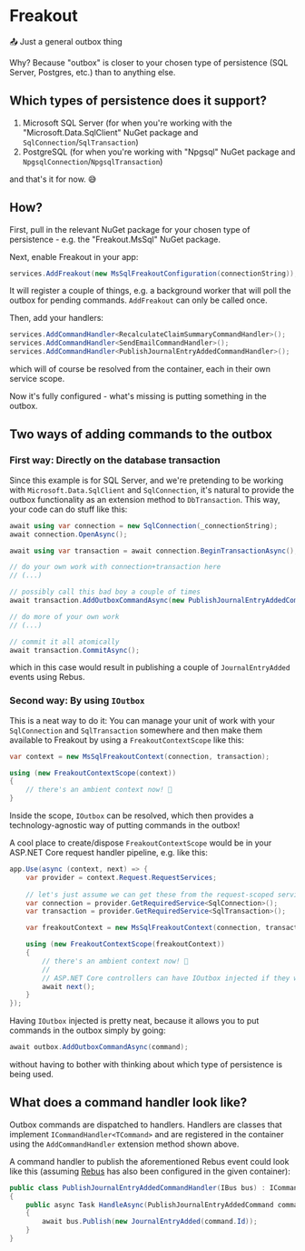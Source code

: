 ﻿# Freakout

📤 Just a general outbox thing

Why? Because "outbox" is closer to your chosen type of persistence (SQL Server, Postgres, etc.) than to anything else.


## Which types of persistence does it support?

1. Microsoft SQL Server (for when you're working with the "Microsoft.Data.SqlClient" NuGet package and `SqlConnection`/`SqlTransaction`)
1. PostgreSQL (for when you're working with "Npgsql" NuGet package and `NpgsqlConnection`/`NpgsqlTransaction`)

and that's it for now. 😅


## How?

First, pull in the relevant NuGet package for your chosen type of persistence - e.g. the "Freakout.MsSql" NuGet package.

Next, enable Freakout in your app:

```csharp
services.AddFreakout(new MsSqlFreakoutConfiguration(connectionString));
```

It will register a couple of things, e.g. a background worker that will poll the outbox for pending commands. `AddFreakout` can only be called once.

Then, add your handlers:

```csharp
services.AddCommandHandler<RecalculateClaimSummaryCommandHandler>();
services.AddCommandHandler<SendEmailCommandHandler>();
services.AddCommandHandler<PublishJournalEntryAddedCommandHandler>();
```

which will of course be resolved from the container, each in their own service scope.

Now it's fully configured - what's missing is putting something in the outbox.

## Two ways of adding commands to the outbox

### First way: Directly on the database transaction

Since this example is for SQL Server, and we're pretending to be working with `Microsoft.Data.SqlClient` and `SqlConnection`, it's natural to
provide the outbox functionality as an extension method to `DbTransaction`. This way, your code can do stuff like this:

```csharp
await using var connection = new SqlConnection(_connectionString);
await connection.OpenAsync();

await using var transaction = await connection.BeginTransactionAsync();

// do your own work with connection+transaction here
// (...)

// possibly call this bad boy a couple of times
await transaction.AddOutboxCommandAsync(new PublishJournalEntryAddedCommand(Id: journalEntryId));

// do more of your own work
// (...)

// commit it all atomically
await transaction.CommitAsync();
```

which in this case would result in publishing a couple of `JournalEntryAdded` events using Rebus.


### Second way: By using `IOutbox`

This is a neat way to do it: You can manage your unit of work with your `SqlConnection` and `SqlTransaction` somewhere
and then make them available to Freakout by using a `FreakoutContextScope` like this:

```csharp
var context = new MsSqlFreakoutContext(connection, transaction);

using (new FreakoutContextScope(context))
{
	// there's an ambient context now! 🙂
}
```

Inside the scope, `IOutbox` can be resolved, which then provides a technology-agnostic way of putting commands in the outbox!

A cool place to create/dispose `FreakoutContextScope` would be in your ASP.NET Core request handler pipeline, e.g. like this:

```csharp
app.Use(async (context, next) => {
	var provider = context.Request.RequestServices;
	
	// let's just assume we can get these from the request-scoped services:
	var connection = provider.GetRequiredService<SqlConnection>();
	var transaction = provider.GetRequiredService<SqlTransaction>();

	var freakoutContext = new MsSqlFreakoutContext(connection, transaction);

	using (new FreakoutContextScope(freakoutContext))
	{
		// there's an ambient context now! 🙂
		//
		// ASP.NET Core controllers can have IOutbox injected if they want!
		await next();
	}
});

```

Having `IOutbox` injected is pretty neat, because it allows you to put commands in the outbox simply by going:

```csharp
await outbox.AddOutboxCommandAsync(command);
```

without having to bother with thinking about which type of persistence is being used.


## What does a command handler look like?

Outbox commands are dispatched to handlers. Handlers are classes that implement `ICommandHandler<TCommand>` and are registered in the 
container using the `AddCommandHandler` extension method shown above.

A command handler to publish the aforementioned Rebus event could look like this (assuming [Rebus](https://github.com/rebus-org/Rebus) has also been configured in the given container):

```csharp
public class PublishJournalEntryAddedCommandHandler(IBus bus) : ICommandHandler<PublishJournalEntryAddedCommand>
{
	public async Task HandleAsync(PublishJournalEntryAddedCommand command, CancellationToken token)
	{
		await bus.Publish(new JournalEntryAdded(command.Id));
	}
}
```


